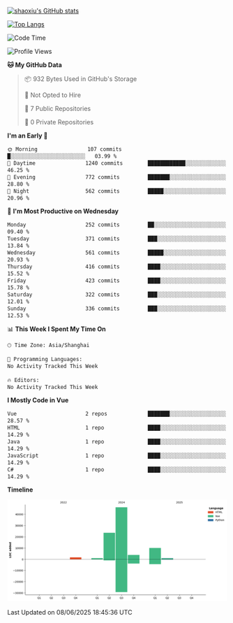 [![shaoxiu's GitHub stats](https://github-readme-stats.vercel.app/api?username=shaoxiu&count_private=true&show_icons=true)](https://github.com/anuraghazra/github-readme-stats)

[![Top Langs](https://github-readme-stats.vercel.app/api/top-langs/?username=shaoxiu&layout=compact)](https://github.com/anuraghazra/github-readme-stats)


<!--START_SECTION:waka-->
![Code Time](http://img.shields.io/badge/Code%20Time-182%20hrs%2052%20mins-blue)

![Profile Views](http://img.shields.io/badge/Profile%20Views-0-blue)

**🐱 My GitHub Data** 

> 📦 932 Bytes Used in GitHub's Storage 
 > 
> 🚫 Not Opted to Hire
 > 
> 📜 7 Public Repositories 
 > 
> 🔑 0 Private Repositories 
 > 
**I'm an Early 🐤** 

```text
🌞 Morning                107 commits         █░░░░░░░░░░░░░░░░░░░░░░░░   03.99 % 
🌆 Daytime                1240 commits        ████████████░░░░░░░░░░░░░   46.25 % 
🌃 Evening                772 commits         ███████░░░░░░░░░░░░░░░░░░   28.80 % 
🌙 Night                  562 commits         █████░░░░░░░░░░░░░░░░░░░░   20.96 % 
```
📅 **I'm Most Productive on Wednesday** 

```text
Monday                   252 commits         ██░░░░░░░░░░░░░░░░░░░░░░░   09.40 % 
Tuesday                  371 commits         ███░░░░░░░░░░░░░░░░░░░░░░   13.84 % 
Wednesday                561 commits         █████░░░░░░░░░░░░░░░░░░░░   20.93 % 
Thursday                 416 commits         ████░░░░░░░░░░░░░░░░░░░░░   15.52 % 
Friday                   423 commits         ████░░░░░░░░░░░░░░░░░░░░░   15.78 % 
Saturday                 322 commits         ███░░░░░░░░░░░░░░░░░░░░░░   12.01 % 
Sunday                   336 commits         ███░░░░░░░░░░░░░░░░░░░░░░   12.53 % 
```


📊 **This Week I Spent My Time On** 

```text
🕑︎ Time Zone: Asia/Shanghai

💬 Programming Languages: 
No Activity Tracked This Week

🔥 Editors: 
No Activity Tracked This Week
```

**I Mostly Code in Vue** 

```text
Vue                      2 repos             ███████░░░░░░░░░░░░░░░░░░   28.57 % 
HTML                     1 repo              ████░░░░░░░░░░░░░░░░░░░░░   14.29 % 
Java                     1 repo              ████░░░░░░░░░░░░░░░░░░░░░   14.29 % 
JavaScript               1 repo              ████░░░░░░░░░░░░░░░░░░░░░   14.29 % 
C#                       1 repo              ████░░░░░░░░░░░░░░░░░░░░░   14.29 % 
```



**Timeline**

![Lines of Code chart](https://raw.githubusercontent.com/shaoxiu/shaoxiu/main/assets/bar_graph.png)


 Last Updated on 08/06/2025 18:45:36 UTC
<!--END_SECTION:waka-->
